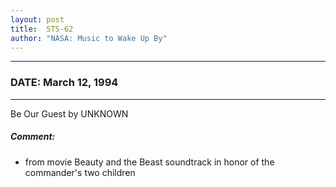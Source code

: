 ```yaml
---
layout: post
title:  STS-62
author: "NASA: Music to Wake Up By"
---
```


----
### DATE: March 12, 1994
----
Be Our Guest by UNKNOWN

##### Comment:
* from movie Beauty and the Beast soundtrack in honor of the commander's two children
